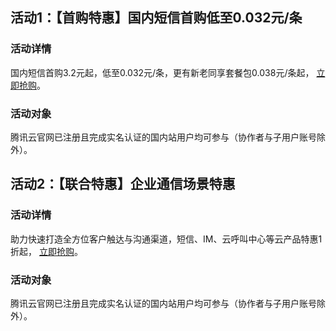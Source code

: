 ## 活动1：【首购特惠】国内短信首购低至0.032元/条
### 活动详情
国内短信首购3.2元起，低至0.032元/条，更有新老同享套餐包0.038元/条起， [立即抢购](https://cloud.tencent.com/act/pro/csms?from=14571)。

### 活动对象
腾讯云官网已注册且完成实名认证的国内站用户均可参与（协作者与子用户账号除外）。

## 活动2：【联合特惠】企业通信场景特惠
### 活动详情
助力快速打造全方位客户触达与沟通渠道，短信、IM、云呼叫中心等云产品特惠1折起， [立即抢购](https://cloud.tencent.com/act/pro/video_scene?from=20860)。

### 活动对象
腾讯云官网已注册且完成实名认证的国内站用户均可参与（协作者与子用户账号除外）。
